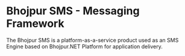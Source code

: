 # Bhojpur SMS - Messaging Framework

The Bhojpur SMS is a platform-as-a-service product used as an SMS Engine based on Bhojpur.NET Platform for application delivery.
